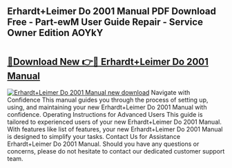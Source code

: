 ## Erhardt+Leimer Do 2001 Manual PDF Download Free - Part-ewM User Guide Repair - Service Owner Edition AOYkY

# <h2><a href="http://bc14699.oget.top/?id=Erhardt%2bLeimer+Do+2001+Manual">🔗Download New 👉🔴 Erhardt+Leimer Do 2001 Manual</a></h2>

[![Erhardt+Leimer Do 2001 Manual new download](https://i.imgur.com/5g1atiW.png)](http://bc14699.oget.top/?id=Erhardt%2bLeimer+Do+2001+Manual)
Navigate with Confidence This manual guides you through the process of setting up, using, and maintaining your new Erhardt+Leimer Do 2001 Manual with confidence. Operating Instructions for Advanced Users This guide is tailored to experienced users of your new Erhardt+Leimer Do 2001 Manual. With features like list of features, your new Erhardt+Leimer Do 2001 Manual is designed to simplify your tasks. Contact Us for Assistance Erhardt+Leimer Do 2001 Manual. Should you have any questions or concerns, please do not hesitate to contact our dedicated customer support team.
